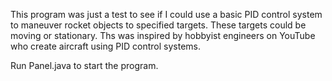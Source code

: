 This program was just a test to see if I could use a basic PID control system to maneuver rocket objects to specified targets. These targets could be moving or stationary.
Ths was inspired by hobbyist engineers on YouTube who create aircraft using PID control systems.

Run Panel.java to start the program.
